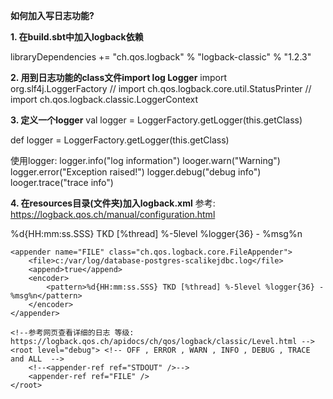 **如何加入写日志功能?**

**1. 在build.sbt中加入logback依赖**

libraryDependencies += "ch.qos.logback" % "logback-classic" % "1.2.3"


**2. 用到日志功能的class文件import log Logger**
import org.slf4j.LoggerFactory
// import ch.qos.logback.core.util.StatusPrinter
// import ch.qos.logback.classic.LoggerContext

**3. 定义一个logger**
  val logger = LoggerFactory.getLogger(this.getClass)

  def logger = LoggerFactory.getLogger(this.getClass)


  使用logger:
	logger.info("log information")
	looger.warn("Warning")
	logger.error("Exception raised!")
	logger.debug("debug info")
	looger.trace("trace info")


**4. 在resources目录(文件夹)加入logback.xml**
参考: https://logback.qos.ch/manual/configuration.html


<?xml version="1.0" encoding="UTF-8"?>
<configuration>
    <appender name="STDOUT" class="ch.qos.logback.core.ConsoleAppender">
        <encoder>
            <pattern>%d{HH:mm:ss.SSS} TKD [%thread] %-5level %logger{36} - %msg%n</pattern>
        </encoder>
    </appender>

    <appender name="FILE" class="ch.qos.logback.core.FileAppender">
        <file>c:/var/log/database-postgres-scalikejdbc.log</file>
        <append>true</append>
        <encoder>
            <pattern>%d{HH:mm:ss.SSS} TKD [%thread] %-5level %logger{36} - %msg%n</pattern>
        </encoder>
    </appender>
    
    <!--参考网页查看详细的日志 等级: https://logback.qos.ch/apidocs/ch/qos/logback/classic/Level.html -->
    <root level="debug"> <!-- OFF , ERROR , WARN , INFO , DEBUG , TRACE and ALL  -->
        <!--<appender-ref ref="STDOUT" />-->
        <appender-ref ref="FILE" />
    </root>
</configuration>
